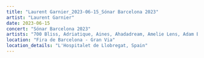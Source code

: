 ```yaml
---
title: "Laurent Garnier_2023-06-15_Sónar Barcelona 2023"
artist: "Laurent Garnier"
date: 2023-06-15
concert: "Sónar Barcelona 2023"
artists: "700 Bliss, Adriatique, Aines, Ahadadream, Amelie Lens, Adam Beyer"
location: "Fira de Barcelona - Gran Via"
location_details: "L'Hospitalet de Llobregat, Spain"
---
```


